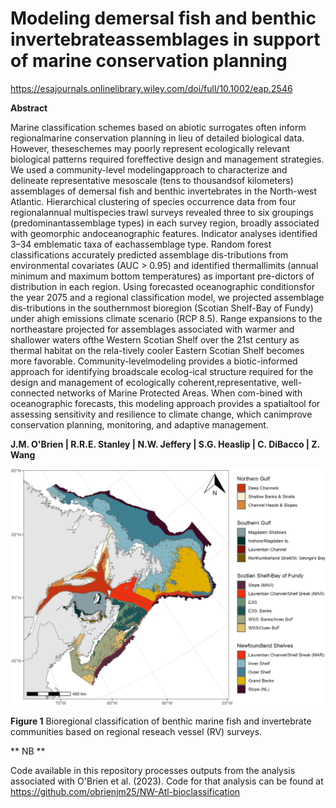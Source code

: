 # Modeling demersal fish and benthic invertebrateassemblages in support of marine conservation planning

<https://esajournals.onlinelibrary.wiley.com/doi/full/10.1002/eap.2546>


**Abstract**

Marine classification schemes based on abiotic surrogates often inform regionalmarine conservation planning in lieu of detailed biological data. However, theseschemes may poorly represent ecologically relevant biological patterns required foreffective design and management strategies. We used a community-level modelingapproach to characterize and delineate representative mesoscale (tens to thousandsof kilometers) assemblages of demersal fish and benthic invertebrates in the North-west Atlantic. Hierarchical clustering of species occurrence data from four regionalannual multispecies trawl surveys revealed three to six groupings (predominantassemblage types) in each survey region, broadly associated with geomorphic andoceanographic features. Indicator analyses identified 3–34 emblematic taxa of eachassemblage type. Random forest classifications accurately predicted assemblage dis-tributions from environmental covariates (AUC > 0.95) and identified thermallimits (annual minimum and maximum bottom temperatures) as important pre-dictors of distribution in each region. Using forecasted oceanographic conditionsfor the year 2075 and a regional classification model, we projected assemblage dis-tributions in the southernmost bioregion (Scotian Shelf-Bay of Fundy) under ahigh emissions climate scenario (RCP 8.5). Range expansions to the northeastare projected for assemblages associated with warmer and shallower waters ofthe Western Scotian Shelf over the 21st century as thermal habitat on the rela-tively cooler Eastern Scotian Shelf becomes more favorable. Community-levelmodeling provides a biotic-informed approach for identifying broadscale ecolog-ical structure required for the design and management of ecologically coherent,representative, well-connected networks of Marine Protected Areas. When com-bined with oceanographic forecasts, this modeling approach provides a spatialtool for assessing sensitivity and resilience to climate change, which canimprove conservation planning, monitoring, and adaptive management.

**J.M. O'Brien | R.R.E. Stanley | N.W. Jeffery | S.G. Heaslip | C. DiBacco | Z. Wang**



![ ](/output/allmap_trimmed.jpg)

__Figure 1__ Bioregional classification of benthic marine fish and invertebrate communities based on regional reseach vessel (RV) surveys. 


** NB **

Code available in this repository processes outputs from the analysis associated with O'Brien et al. (2023). Code for that analysis can be found at <https://github.com/obrienjm25/NW-Atl-bioclassification>
